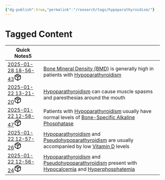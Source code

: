 ```yaml
---
{"dg-publish":true,"permalink":"/research/tags/hypoparathyroidism/"}
---
```


# Tagged Content
<div><table class="dataview table-view-table"><thead class="table-view-thead"><tr class="table-view-tr-header"><th class="table-view-th"><span>Quick Notes</span><span class="dataview small-text">5</span></th><th class="table-view-th"><span></span></th></tr></thead><tbody class="table-view-tbody"><tr><td><span><a data-tooltip-position="top" aria-label="Research/Quick Notes/2025-01-28 18-56-43.md" data-href="Research/Quick Notes/2025-01-28 18-56-43.md" href="Research/Quick Notes/2025-01-28 18-56-43.md" class="internal-link" target="_blank" rel="noopener nofollow" fileclass-name="Research Links">2025-01-28 18-56-43</a><a class="metadata-menu fileclass-icon"><svg xmlns="http://www.w3.org/2000/svg" width="24" height="24" viewBox="0 0 24 24" fill="none" stroke="currentColor" stroke-width="2" stroke-linecap="round" stroke-linejoin="round" class="svg-icon lucide-package"><path d="m7.5 4.27 9 5.15"></path><path d="M21 8a2 2 0 0 0-1-1.73l-7-4a2 2 0 0 0-2 0l-7 4A2 2 0 0 0 3 8v8a2 2 0 0 0 1 1.73l7 4a2 2 0 0 0 2 0l7-4A2 2 0 0 0 21 16Z"></path><path d="m3.3 7 8.7 5 8.7-5"></path><path d="M12 22V12"></path></svg></a></span></td><td><span><a data-href="Bone Mineral Density (BMD)" href="Bone Mineral Density (BMD)" class="internal-link" target="_blank" rel="noopener nofollow">Bone Mineral Density (BMD)</a> is generally high in patients with <a data-href="Hypoparathyroidism" href="Hypoparathyroidism" class="internal-link" target="_blank" rel="noopener nofollow">Hypoparathyroidism</a></span></td></tr><tr><td><span><a data-tooltip-position="top" aria-label="Research/Quick Notes/2025-01-22 13-21-20.md" data-href="Research/Quick Notes/2025-01-22 13-21-20.md" href="Research/Quick Notes/2025-01-22 13-21-20.md" class="internal-link" target="_blank" rel="noopener nofollow" fileclass-name="Research Links">2025-01-22 13-21-20</a><a class="metadata-menu fileclass-icon"><svg xmlns="http://www.w3.org/2000/svg" width="24" height="24" viewBox="0 0 24 24" fill="none" stroke="currentColor" stroke-width="2" stroke-linecap="round" stroke-linejoin="round" class="svg-icon lucide-package"><path d="m7.5 4.27 9 5.15"></path><path d="M21 8a2 2 0 0 0-1-1.73l-7-4a2 2 0 0 0-2 0l-7 4A2 2 0 0 0 3 8v8a2 2 0 0 0 1 1.73l7 4a2 2 0 0 0 2 0l7-4A2 2 0 0 0 21 16Z"></path><path d="m3.3 7 8.7 5 8.7-5"></path><path d="M12 22V12"></path></svg></a></span></td><td><span><a data-href="Hypoparathyroidism" href="Hypoparathyroidism" class="internal-link" target="_blank" rel="noopener nofollow">Hypoparathyroidism</a> can cause muscle spasms and paresthesias around the mouth</span></td></tr><tr><td><span><a data-tooltip-position="top" aria-label="Research/Quick Notes/2025-01-22 12-58-47.md" data-href="Research/Quick Notes/2025-01-22 12-58-47.md" href="Research/Quick Notes/2025-01-22 12-58-47.md" class="internal-link" target="_blank" rel="noopener nofollow" fileclass-name="Research Links">2025-01-22 12-58-47</a><a class="metadata-menu fileclass-icon"><svg xmlns="http://www.w3.org/2000/svg" width="24" height="24" viewBox="0 0 24 24" fill="none" stroke="currentColor" stroke-width="2" stroke-linecap="round" stroke-linejoin="round" class="svg-icon lucide-package"><path d="m7.5 4.27 9 5.15"></path><path d="M21 8a2 2 0 0 0-1-1.73l-7-4a2 2 0 0 0-2 0l-7 4A2 2 0 0 0 3 8v8a2 2 0 0 0 1 1.73l7 4a2 2 0 0 0 2 0l7-4A2 2 0 0 0 21 16Z"></path><path d="m3.3 7 8.7 5 8.7-5"></path><path d="M12 22V12"></path></svg></a></span></td><td><span>Patients with <a data-href="Hypoparathyroidism" href="Hypoparathyroidism" class="internal-link" target="_blank" rel="noopener nofollow">Hypoparathyroidism</a> usually have normal levels of <a data-href="Bone-Specific Alkaline Phosphatase" href="Bone-Specific Alkaline Phosphatase" class="internal-link" target="_blank" rel="noopener nofollow">Bone-Specific Alkaline Phosphatase</a></span></td></tr><tr><td><span><a data-tooltip-position="top" aria-label="Research/Quick Notes/2025-01-22 12-57-26.md" data-href="Research/Quick Notes/2025-01-22 12-57-26.md" href="Research/Quick Notes/2025-01-22 12-57-26.md" class="internal-link" target="_blank" rel="noopener nofollow" fileclass-name="Research Links">2025-01-22 12-57-26</a><a class="metadata-menu fileclass-icon"><svg xmlns="http://www.w3.org/2000/svg" width="24" height="24" viewBox="0 0 24 24" fill="none" stroke="currentColor" stroke-width="2" stroke-linecap="round" stroke-linejoin="round" class="svg-icon lucide-package"><path d="m7.5 4.27 9 5.15"></path><path d="M21 8a2 2 0 0 0-1-1.73l-7-4a2 2 0 0 0-2 0l-7 4A2 2 0 0 0 3 8v8a2 2 0 0 0 1 1.73l7 4a2 2 0 0 0 2 0l7-4A2 2 0 0 0 21 16Z"></path><path d="m3.3 7 8.7 5 8.7-5"></path><path d="M12 22V12"></path></svg></a></span></td><td><span><a data-href="Hypoparathyroidism" href="Hypoparathyroidism" class="internal-link" target="_blank" rel="noopener nofollow">Hypoparathyroidism</a> and <a data-href="Pseudohypoparathyroidism" href="Pseudohypoparathyroidism" class="internal-link" target="_blank" rel="noopener nofollow">Pseudohypoparathyroidism</a> are usually accompanied by low <a data-href="Vitamin D" href="Vitamin D" class="internal-link" target="_blank" rel="noopener nofollow">Vitamin D</a> levels</span></td></tr><tr><td><span><a data-tooltip-position="top" aria-label="Research/Quick Notes/2025-01-22 12-56-24.md" data-href="Research/Quick Notes/2025-01-22 12-56-24.md" href="Research/Quick Notes/2025-01-22 12-56-24.md" class="internal-link" target="_blank" rel="noopener nofollow" fileclass-name="Research Links">2025-01-22 12-56-24</a><a class="metadata-menu fileclass-icon"><svg xmlns="http://www.w3.org/2000/svg" width="24" height="24" viewBox="0 0 24 24" fill="none" stroke="currentColor" stroke-width="2" stroke-linecap="round" stroke-linejoin="round" class="svg-icon lucide-package"><path d="m7.5 4.27 9 5.15"></path><path d="M21 8a2 2 0 0 0-1-1.73l-7-4a2 2 0 0 0-2 0l-7 4A2 2 0 0 0 3 8v8a2 2 0 0 0 1 1.73l7 4a2 2 0 0 0 2 0l7-4A2 2 0 0 0 21 16Z"></path><path d="m3.3 7 8.7 5 8.7-5"></path><path d="M12 22V12"></path></svg></a></span></td><td><span><a data-href="Hypoparathyroidism" href="Hypoparathyroidism" class="internal-link" target="_blank" rel="noopener nofollow">Hypoparathyroidism</a> and <a data-href="Pseudohypoparathyroidism" href="Pseudohypoparathyroidism" class="internal-link" target="_blank" rel="noopener nofollow">Pseudohypoparathyroidism</a> present with <a data-href="Hypocalcemia" href="Hypocalcemia" class="internal-link" target="_blank" rel="noopener nofollow">Hypocalcemia</a> and <a data-href="Hyperphosphatemia" href="Hyperphosphatemia" class="internal-link" target="_blank" rel="noopener nofollow">Hyperphosphatemia</a></span></td></tr></tbody></table></div>

